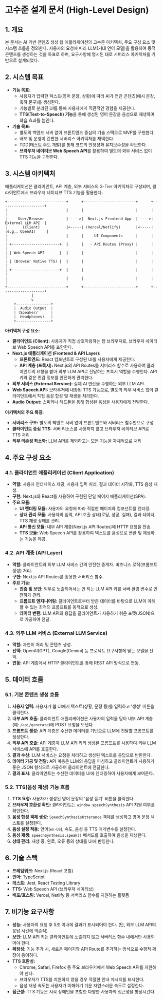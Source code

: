 # 고수준 설계 문서 (High-Level Design)

## 1. 개요
본 문서는 AI 기반 콘텐츠 생성 웹 애플리케이션의 고수준 아키텍처, 주요 구성 요소 및 시스템 흐름을 정의한다. 사용자의 요청에 따라 LLM(거대 언어 모델)을 활용하여 동적 콘텐츠를 생성하는 것을 목표로 하며, 요구사항에 명시된 대로 서버리스 아키텍처를 기반으로 설계되었다.

## 2. 시스템 목표
- **기능 목표:**
    - 사용자가 입력한 텍스트(영어 문장, 상황)에 따라 AI가 연관 콘텐츠(예시 문장, 축하 문구)를 생성한다.
    - 기능별로 분리된 UI를 통해 사용자에게 직관적인 경험을 제공한다.
    - **TTS(Text-to-Speech) 기능**을 통해 생성된 영어 문장을 음성으로 재생하여 학습 효과를 높인다.
- **기술 목표:**
    - 별도의 백엔드 서버 없이 프론트엔드 중심의 기술 스택으로 MVP를 구현한다.
    - 배포 및 운영이 간편한 서버리스 아키텍처를 채택한다.
    - TDD(테스트 주도 개발)를 통해 코드의 안정성과 유지보수성을 확보한다.
    - **브라우저 네이티브 Web Speech API**를 활용하여 별도의 외부 서비스 없이 TTS 기능을 구현한다.

## 3. 시스템 아키텍처
애플리케이션은 클라이언트, API 계층, 외부 서비스의 3-Tier 아키텍처로 구성되며, 클라이언트에서 브라우저 네이티브 TTS 기능을 활용한다.

```
+---------------------------+      +------------------------+      +--------------------+
|                           |      |                        |      |                    |
|     User/Browser          |----->|  Next.js Frontend App  |----->|  External LLM API  |
|       (Client)            |<-----| (Vercel/Netlify)       |<-----| (e.g., OpenAI)     |
|                           |      |   - UI Components      |      |                    |
| +----------------------+  |      |   - API Routes (Proxy) |      |                    |
| | Web Speech API       |  |      |                        |      |                    |
| | (Browser Native TTS) |  |      |                        |      |                    |
| +----------------------+  |      |                        |      |                    |
|                           |      |                        |      |                    |
+---------------------------+      +------------------------+      +--------------------+
            |
            v
    +----------------+
    |  Audio Output  |
    | (Speaker/      |
    |  Headphones)   |
    +----------------+
```

**아키텍처 구성 요소:**
- **클라이언트 (Client):** 사용자가 직접 상호작용하는 웹 브라우저로, 브라우저 네이티브 Web Speech API를 포함한다.
- **Next.js 애플리케이션 (Frontend & API Layer):**
    - **프론트엔드:** React 컴포넌트로 구성된 UI를 사용자에게 제공한다.
    - **API 계층 (프록시):** Next.js의 API Routes를 서버리스 함수로 사용하여 클라이언트의 요청을 받아 외부 LLM API로 전달하는 프록시 역할을 수행한다. API 키와 같은 민감 정보를 안전하게 관리한다.
- **외부 서비스 (External Service):** 실제 AI 연산을 수행하는 외부 LLM API.
- **Web Speech API:** 브라우저에 내장된 TTS 기능으로, 별도의 외부 서비스 없이 클라이언트에서 직접 음성 합성 및 재생을 처리한다.
- **Audio Output:** 스피커나 헤드폰을 통해 합성된 음성을 사용자에게 전달한다.

**아키텍처의 주요 특징:**
- **서버리스 구조:** 별도의 백엔드 서버 없이 프론트엔드와 서버리스 함수만으로 구성
- **클라이언트 중심 TTS:** 서버 리소스를 사용하지 않고 브라우저 네이티브 API로 TTS 처리
- **외부 의존성 최소화:** LLM API를 제외하고는 모든 기능을 자체적으로 처리

## 4. 주요 구성 요소
### 4.1. 클라이언트 애플리케이션 (Client Application)
- **역할:** 사용자 인터페이스 제공, 사용자 입력 처리, 결과 데이터 시각화, TTS 음성 재생.
- **구현:** Next.js와 React를 사용하여 구현된 단일 페이지 애플리케이션(SPA).
- **주요 모듈:**
    - **UI 렌더링 모듈:** 사용자의 요청에 따라 적절한 페이지와 컴포넌트를 렌더링.
    - **상태 관리 모듈:** 사용자의 입력, API 호출 상태(로딩, 성공, 실패), 결과 데이터, TTS 재생 상태를 관리.
    - **API 통신 모듈:** 내부 API 계층(Next.js API Routes)에 HTTP 요청을 전송.
    - **TTS 모듈:** Web Speech API를 활용하여 텍스트를 음성으로 변환 및 재생하는 기능을 제공.

### 4.2. API 계층 (API Layer)
- **역할:** 클라이언트와 외부 LLM 서비스 간의 안전한 중계자. 비즈니스 로직(프롬프트 생성) 처리.
- **구현:** Next.js API Routes를 활용한 서버리스 함수.
- **주요 기능:**
    - **인증 및 보안:** 외부로 노출되어서는 안 되는 LLM API 키를 서버 환경 변수로 안전하게 관리.
    - **프롬프트 엔지니어링:** 클라이언트로부터 받은 데이터를 바탕으로 LLM이 이해할 수 있는 최적의 프롬프트를 동적으로 생성.
    - **데이터 변환:** LLM API의 응답을 클라이언트가 사용하기 쉬운 포맷(JSON)으로 가공하여 전달.

### 4.3. 외부 LLM 서비스 (External LLM Service)
- **역할:** 자연어 처리 및 콘텐츠 생성.
- **선택:** OpenAI(GPT), Google(Gemini) 등 프로젝트 요구사항에 맞는 모델을 선택.
- **연동:** API 계층에서 HTTP 클라이언트를 통해 REST API 방식으로 연동.

## 5. 데이터 흐름

### 5.1. 기본 콘텐츠 생성 흐름
1. **사용자 입력:** 사용자가 웹 UI에서 텍스트(상황, 문장 등)를 입력하고 '생성' 버튼을 클릭한다.
2. **내부 API 호출:** 클라이언트 애플리케이션은 사용자의 입력을 담아 내부 API 계층(예: `/api/generate`)에 POST 요청을 보낸다.
3. **프롬프트 생성:** API 계층은 수신한 데이터를 기반으로 LLM에 전달할 프롬프트를 생성한다.
4. **외부 API 호출:** API 계층이 LLM API 키와 생성된 프롬프트를 사용하여 외부 LLM 서비스에 API를 호출한다.
5. **결과 수신:** LLM 서비스는 요청을 처리하고 생성된 텍스트를 응답으로 반환한다.
6. **데이터 가공 및 전달:** API 계층은 LLM의 응답을 파싱하고 클라이언트가 사용하기 좋은 JSON 형식으로 가공하여 클라이언트에 전달한다.
7. **결과 표시:** 클라이언트는 수신한 데이터를 UI에 렌더링하여 사용자에게 보여준다.

### 5.2. TTS(음성 재생) 기능 흐름
1. **TTS 요청:** 사용자가 생성된 영어 문장의 '음성 듣기' 버튼을 클릭한다.
2. **브라우저 호환성 확인:** 클라이언트는 `window.speechSynthesis` API 지원 여부를 확인한다.
3. **음성 합성 객체 생성:** `SpeechSynthesisUtterance` 객체를 생성하고 영어 문장 텍스트를 설정한다.
4. **음성 설정 적용:** 언어(`en-US`), 속도, 음성 등 TTS 매개변수를 설정한다.
5. **음성 재생:** `speechSynthesis.speak()` 메서드를 호출하여 음성을 재생한다.
6. **상태 관리:** 재생 중, 완료, 오류 등의 상태를 UI에 반영한다.

## 6. 기술 스택
- **프레임워크:** Next.js (React 포함)
- **언어:** TypeScript
- **테스트:** Jest, React Testing Library
- **TTS:** Web Speech API (브라우저 네이티브)
- **배포/호스팅:** Vercel, Netlify 등 서버리스 함수를 지원하는 플랫폼

## 7. 비기능 요구사항
- **성능:** 사용자의 요청 후 5초 이내에 결과가 표시되어야 한다. (단, 외부 LLM API의 응답 시간에 의존적)
- **보안:** LLM API 키는 클라이언트에 노출되지 않고 서버리스 함수 내에서만 사용되어야 한다.
- **확장성:** 기능 추가 시, 새로운 페이지와 API Route를 추가하는 방식으로 수평적 확장이 용이하다.
- **TTS 호환성:** 
  - Chrome, Safari, Firefox 등 주요 브라우저에서 Web Speech API를 지원해야 한다.
  - 브라우저가 TTS를 지원하지 않을 경우 적절한 안내 메시지를 표시한다.
  - 음성 재생 속도는 사용자가 이해하기 쉬운 자연스러운 속도로 설정한다.
- **접근성:** TTS 기능은 시각 장애인을 포함한 다양한 사용자의 접근성을 향상시킨다.
